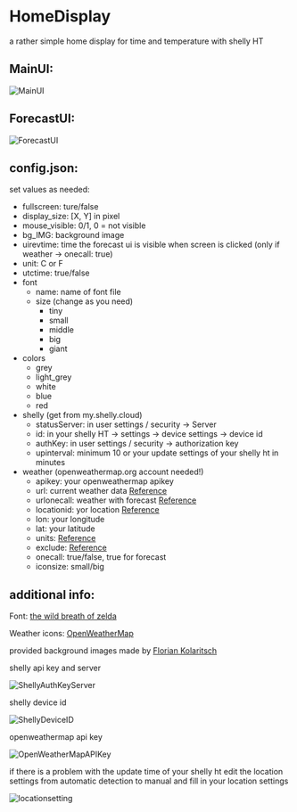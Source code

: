 
# HomeDisplay
a rather simple home display for time and temperature with shelly HT

## MainUI:

![MainUI](https://user-images.githubusercontent.com/76942248/114690073-a9e30180-9d16-11eb-822c-ea02a6508b49.png)

## ForecastUI:

![ForecastUI](https://user-images.githubusercontent.com/76942248/114690317-da2aa000-9d16-11eb-9fd2-965c9307e108.png)


## config.json:

set values as needed:

* fullscreen: ture/false
* display_size: [X, Y] in pixel
* mouse_visible: 0/1, 0 = not visible 
* bg_IMG: background image
* uirevtime: time the forecast ui is visible when screen is clicked (only if weather -> onecall: true)
* unit: C or F
* utctime: true/false
* font
  * name: name of font file
  * size (change as you need)
    * tiny
    * small
    * middle
    * big
    * giant
* colors
  * grey
  * light_grey
  * white
  * blue
  * red
* shelly (get from my.shelly.cloud)
  * statusServer: in user settings / security -> Server 
  * id: in your shelly HT -> settings -> device settings -> device id
  * authKey: in user settings / security -> authorization key
  * upinterval: minimum 10 or your update settings of your shelly ht in minutes
* weather (openweathermap.org account needed!)
  * apikey: your openweathermap apikey
  * url:  current weather data [Reference](https://openweathermap.org/current)
  * urlonecall: weather with forecast [Reference](https://openweathermap.org/api/one-call-api)
  * locationid: yor location [Reference](http://bulk.openweathermap.org/sample/)
  * lon: your longitude
  * lat: your latitude
  * units: [Reference](https://openweathermap.org/current#data)
  * exclude: [Reference](https://openweathermap.org/api/one-call-api)
  * onecall: true/false, true for forecast
  * iconsize: small/big

## additional info:
Font: [the wild breath of zelda](https://www.dafont.com/de/the-wild-breath-of-zelda.font)

Weather icons: [OpenWeatherMap](https://openweathermap.org/)

provided background images made by [Florian Kolaritsch](https://www.instagram.com/flovahkiin_/)

shelly api key and server

![ShellyAuthKeyServer](https://user-images.githubusercontent.com/76942248/114697822-a6ec0f00-9d1e-11eb-86c2-75d61ff6927a.png)

shelly device id

![ShellyDeviceID](https://user-images.githubusercontent.com/76942248/114697831-a94e6900-9d1e-11eb-8082-dfdedde9b6a6.png)

openweathermap api key

![OpenWeatherMapAPIKey](https://user-images.githubusercontent.com/76942248/114697847-ae131d00-9d1e-11eb-90da-29f0c5eaabde.png)

if there is a problem with the update time of your shelly ht edit the location settings from automatic detection to manual and fill in your location settings

![locationsetting](https://user-images.githubusercontent.com/76942248/114759329-51375700-9d5e-11eb-8835-f2755aa89d36.png)



  
